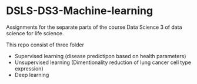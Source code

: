 # DSLS-DS3-Machine-learning
Assignments for the separate parts of the course Data Science 3 of data science for life science. 

This repo consist of three folder
- Supervised learning (disease predictipon based on health parameters)
- Unsupervised learning (Dimentionality reduction of lung cancer cell type expression)
- Deep learning
